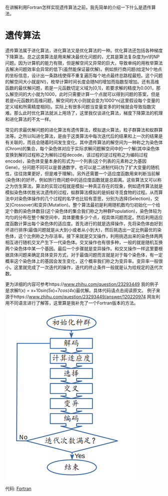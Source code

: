 在讲解利用Fortran怎样实现遗传算法之前，我先简单的介绍一下什么是遗传算法。



# 遗传算法

遗传算法属于进化算法，进化算法又是优化算法的一种。优化算法还包括各种梯度下降算法。总之这类算法是用来解决最优化问题的，尤其是算法复杂度为n!的NP问题。因为计算机的能力有限，但是解空间又异常的巨大，导致单纯的用枚举算法去解决问题效率会异常的低下(虽然能保证最优解)。例如旅行商问题(给定N个地点的坐标信息，设计出一条路线使得不重复遍历每个地点最终总路程最短。这个问题的解空间大小就是N!)，枚举计算时间长度会随N的增加而指数型增加。还有高维函数的最优解问题，若是一元函数切定义域为[0,1]，若要求解的精度为0.001，那么解空间的大小就为1000，此时只需要计算一个点就可以得到问题的答案，但是若是n元函数的高维问题，解空间的大小则就会变为1000^n(这里假设每个变量的定义域和所需精度相同)。实际上有很多问题当变量变多的时候就会导致指数灾难。那么此时优化算法就派上用场了，这里我仅谈进化算法，梯度下降算法的机理和进化算法的不太一样。

常见的求最优解问题的进化算法有遗传算法，模拟退火算法，粒子群算法和蚁群算法等。之所以叫进化算法，是由于这类算法中每次迭代后的结果和上一次的结果是有关联的，而且会随着时间发生变化。其中遗传算法的解空间为一种称之为染色体(Chrom)的集合，每个染色体对应于实际求解问题解空间中的一个解(其中染色体变换到解的过程称之为解码过程decode，该过程的逆过程称之为编码过程encode)，染色体变量本身的形式为一个列表(这个列表的元素称之为基因Gene)，分问题不同可以是普通数字，也可以是二进制代码(为了扩大变量的随机性，往往效果更好，但是难于理解)。另外还需要一个适应度函数用来判断当前解(染色体)的好坏，例如旅行商问题中的适应度函数就是总距离。这些算法又可以称之为仿生算法，算法的实现过程就是模拟一种真正存在的现象，例如遗传算法就是模拟染色体优胜劣汰遗传的过程，蚁群算法模拟的是蚂蚁寻觅食物的过程。从而算法中对染色体操作的几个过程的名字也比较有意思，分别为选择(Selection)，交叉(Crossover)和变异(Mutation)。整个算法最初是利用随机数均匀初始化一个给定个数的染色体数目(这个染色体的集合我们称之为种群Population)，染色体较为均匀的分布在整个解空间中，具体要撒多少个点，视具体问题而定。然后利用适应度函数计算出每个染色体的适应度。首先进行的就是选择操作，先将染色体由好到坏进行排序(最值问题就是从大到小或者从小到大)，然后挑选出一定比例最优的染色体，这个比例称之为存活率。接下来就是交叉操作，利用挑选出来的染色体两两相互进行随机交叉产生下一代染色体。交叉操作也有很多种，一般的就是随机互换两个染色体中某一个基因。最后一个步骤就是变异操作。和交叉操作一样这里要根据具体问题来确定具体变异方式，对于最值问题而言就是对于每个染色体，有一定概率这个染色体上的基因会发生变化，这个概率我们称之为变异率。变异率一般很小。这里就完成了一次迭代的操作，迭代的终止条件一般就是认为给规定的迭代次数。



更为详细的内容可参考https://www.zhihu.com/question/23293449
我的例子是求解f(x) = x+10*sin(5*x)+7*cos(4*x)最优解。具体代码请点击阅读原文。
例子来源于https://www.zhihu.com/question/23293449/answer/120220974
网友利用不同语言进行了解答，这里算是我补充了一个Fortran版本的方法。

![png](./遗传算法.png)

代码:
[Fortran](https://github.com/chichuyun/Algorithm/tree/master/Codes/GeneticAlgorithm/main.f95)
